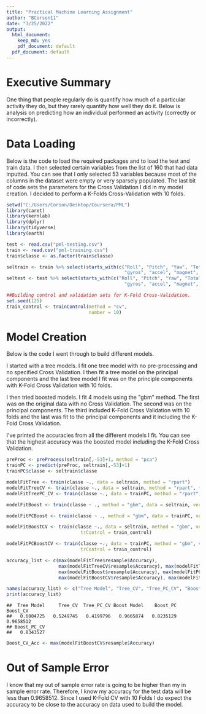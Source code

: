 ```yaml
---
title: "Practical Machine Learning Assignment"
author: "BCorson11"
date: "3/25/2022"
output:
  html_document:
    keep_md: yes
    pdf_document: default
  pdf_document: default
---
```




# Executive Summary

One thing that people regularly do is quantify how  much of a particular activity they do, but they rarely quantify how well they do it.  Below is analysis on predicting how an individual performed an activity (correctly or incorrectly).


# Data Loading

Below is the code to load the required packages and to load the test and train data.  I then selected certain variables from the list of 160 that had data inputted.  You can see that I only selected 53 variables because most of the columns in the dataset were empty or very sparsely populated.  The last bit of code sets the parameters for the Cross Validation I did in my model creation.  I decided to perform a K-Folds Cross-Validation with 10 folds.


```r
setwd("C:/Users/Corson/Desktop/Coursera/PML")
library(caret)
library(kernlab)
library(dplyr)
library(tidyverse)
library(earth)

test <- read.csv("pml-testing.csv")
train <- read.csv("pml-training.csv")
train$classe <- as.factor(train$classe)

seltrain <- train %>% select(starts_with(c("Roll", "Pitch", "Yaw", "Total_Acc",
                                           "gyros", "accel", "magnet", "classe"))) 
seltest <- test %>% select(starts_with(c("Roll", "Pitch", "Yaw", "Total_Acc",
                                           "gyros", "accel", "magnet", "problem_id")))

##Building control and validation sets for K-Fold Cross-Validation.
set.seed(125)
train_control <- trainControl(method = "cv",
                              number = 10)
```

# Model Creation

Below is the code I went through to build different models.  

I started with a tree models.  I fit one tree model with no pre-processing and no specified Cross Validation.  I then fit a tree model on the principal components and the last tree model I fit was on the principle components with K-Fold Cross Validation with 10 folds.

I then tried boosted models.  I fit 4 models using the "gbm" method.  The first was on the original data with no Cross Validation.  The second was on the principal components.  The third included K-Fold Cross Validation with 10 folds and the last was fit to the principal components and it including the K-Fold Cross Validation.

I've printed the accuracies from all the different models I fit.  You can see that the highest accuracy was the boosted model including the K-Fold Cross Validation.


```r
preProc <- preProcess(seltrain[,-53]+1, method = "pca")
trainPC <- predict(preProc, seltrain[,-53]+1)
trainPC$classe <- seltrain$classe

modelFitTree <- train(classe ~., data = seltrain, method = "rpart")
modelFitTreeCV <- train(classe ~., data = seltrain, method = "rpart", trControl = train_control)
modelFitTreePC_CV <- train(classe ~., data = trainPC, method = "rpart", trControl = train_control)
```


```r
modelFitBoost <- train(classe ~ ., method = "gbm", data = seltrain, verbose = FALSE)
```


```r
modelFitPCBoost <- train(classe ~ ., method = "gbm", data = trainPC, verbose = FALSE)
```


```r
modelFitBoostCV <- train(classe ~., data = seltrain, method = "gbm", verbose = FALSE,
                           trControl = train_control)
```


```r
modelFitPCBoostCV <- train(classe ~., data = trainPC, method = "gbm", verbose = FALSE,
                           trControl = train_control)
```


```r
accuracy_list <- c(max(modelFitTree$resample$Accuracy), 
                   max(modelFitTreeCV$resample$Accuracy), max(modelFitTreePC_CV$resample$Accuracy), 
                   max(modelFitBoost$resample$Accuracy), max(modelFitPCBoost$resample$Accuracy),
                   max(modelFitBoostCV$resample$Accuracy), max(modelFitPCBoostCV$resample$Accuracy))

names(accuracy_list) <- c("Tree Model", "Tree_CV", "Tree_PC_CV", "Boost Model", "Boost_PC", "Boost_CV", "Boost_PC_CV")
print(accuracy_list)
```

```
##  Tree Model     Tree_CV  Tree_PC_CV Boost Model    Boost_PC    Boost_CV 
##   0.6004725   0.5249745   0.4199796   0.9665874   0.8235129   0.9658512 
## Boost_PC_CV 
##   0.8343527
```

```r
Boost_CV_Acc <- max(modelFitBoostCV$resample$Accuracy)
```

# Out of Sample Error

I know that my out of sample error rate is going to be higher than my in sample error rate.  Therefore, I know my accuracy for the test data will be less than 0.9658512.  Since I used K-Fold CV with 10 Folds I do expect the accuracy to be close to the accuracy on data used to build the model.  
